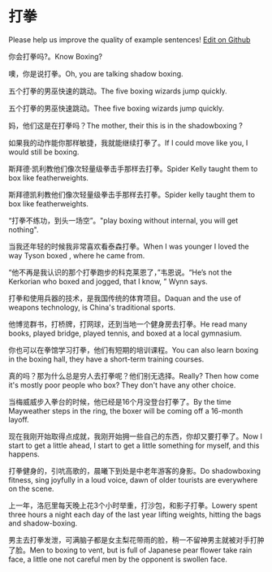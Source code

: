# 打拳

Please help us improve the quality of example sentences! [Edit on Github](https://github.com/jiyushe/jiyu-example-sentence-source/blob/main/chinese/daquan.md)

<p><span class="chinese">你会打拳吗?。</span><span class="english">Know Boxing?</span></p>

<p><span class="chinese">噢，你是说打拳。</span><span class="english">Oh, you are talking shadow boxing.</span></p>

<p><span class="chinese">五个打拳的男巫快速的跳动。</span><span class="english">The five boxing wizards jump quickly.</span></p>

<p><span class="chinese">五个打拳的男巫快速跳动。</span><span class="english">Thee five boxing wizards jump quickly.</span></p>

<p><span class="chinese">妈，他们这是在打拳吗？</span><span class="english">The mother, their this is in the shadowboxing ?</span></p>

<p><span class="chinese">如果我的动作能你那样敏捷，我就能继续打拳了。</span><span class="english">If I could move like you, I would still be boxing.</span></p>

<p><span class="chinese">斯拜德·凯利教他们像次轻量级拳击手那样去打拳。</span><span class="english">Spider Kelly taught them to box like featherweights.</span></p>

<p><span class="chinese">斯拜德凯利教他们像次轻量级拳击手那样去打拳。</span><span class="english">Spider kelly taught them to box like featherweights.</span></p>

<p><span class="chinese">“打拳不练功，到头一场空”。</span><span class="english">"play boxing without internal, you will get nothing".</span></p>

<p><span class="chinese">当我还年轻的时候我非常喜欢看泰森打拳。</span><span class="english">When I was younger I loved the way Tyson boxed , where he came from.</span></p>

<p><span class="chinese">“他不再是我认识的那个打拳跑步的科克莱恩了，”韦恩说。</span><span class="english">“He’s not the Kerkorian who boxed and jogged, that I know, ” Wynn says.</span></p>

<p><span class="chinese">打拳和使用兵器的技术，是我国传统的体育项目。</span><span class="english">Daquan and the use of weapons technology, is China's traditional sports.</span></p>

<p><span class="chinese">他博览群书，打桥牌，打网球，还到当地一个健身房去打拳。</span><span class="english">He read many books, played bridge, played tennis, and boxed at a local gymnasium.</span></p>

<p><span class="chinese">你也可以在拳馆学习打拳，他们有短期的培训课程。</span><span class="english">You can also learn boxing in the boxing hall, they have a short-term training courses.</span></p>

<p><span class="chinese">真的吗？那为什么总是穷人去打拳呢？他们别无选择。</span><span class="english">Really? Then how come it's mostly poor people who box? They don't have any other choice.</span></p>

<p><span class="chinese">当梅威威步入拳台的时候，他已经是16个月没登台打拳了。</span><span class="english">By the time Mayweather steps in the ring, the boxer will be coming off a 16-month layoff.</span></p>

<p><span class="chinese">现在我刚开始取得点成就，我刚开始拥一些自己的东西，你却又要打拳了。</span><span class="english">Now I start to get a little ahead, I start to get a little something for myself, and this happens.</span></p>

<p><span class="chinese">打拳健身的，引吭高歌的，晨曦下到处是中老年游客的身影。</span><span class="english">Do shadowboxing fitness, sing joyfully in a loud voice, dawn of older tourists are everywhere on the scene.</span></p>

<p><span class="chinese">上一年，洛厄里每天晚上花3个小时举重，打沙包，和影子打拳。</span><span class="english">Lowery spent three hours a night each day of the last year lifting weights, hitting the bags and shadow-boxing.</span></p>

<p><span class="chinese">男主去打拳发泄，可满脑子都是女主梨花带雨的脸，稍一不留神男主就被对手打肿了脸。</span><span class="english">Men to boxing to vent, but is full of Japanese pear flower take rain face, a little one not careful men by the opponent is swollen face.</span></p>

